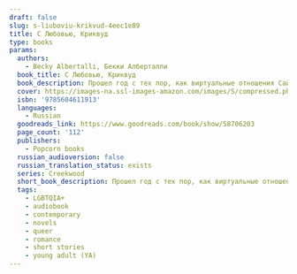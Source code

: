 ```yaml
---
draft: false
slug: s-liuboviu-krikvud-4eec1e89
title: С Любовью, Криквуд
type: books
params:
  authors:
    - Becky Albertalli, Бекки Алберталли
  book_title: С Любовью, Криквуд
  book_description: Прошел год с тех пор, как виртуальные отношения Саймона и Блю переросли в реальные, и пара месяцев с незабываемого выпускного Эбби и Лиа. Теперь они все учатся в разных колледжах и вынуждены поддерживать свои отношения на расстоянии — конечно, посредством старых добрых электронных писем. Но как сохранить и дружбу, и романтику, если вас разделяет несколько сотен километров?
  cover: https://images-na.ssl-images-amazon.com/images/S/compressed.photo.goodreads.com/books/1628167646i/58706203.jpg
  isbn: '9785604611913'
  languages:
    - Russian
  goodreads_link: https://www.goodreads.com/book/show/58706203
  page_count: '112'
  publishers:
    - Popcorn books
  russian_audioversion: false
  russian_translation_status: exists
  series: Creekwood
  short_book_description: Прошел год с тех пор, как виртуальные отношения Саймона и Блю переросли в реальные, и пара месяцев с незабываемого выпускного Эбби и Лиа. Теперь они все учатся в разных колледжах и вынуждены...
  tags:
    - LGBTQIA+
    - audiobook
    - contemporary
    - novels
    - queer
    - romance
    - short stories
    - young adult (YA)
---
```


